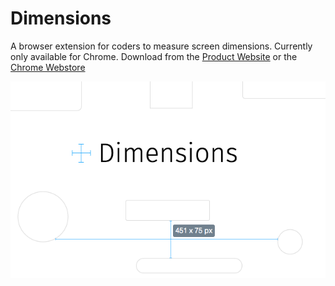 Dimensions
==========

A browser extension for coders to measure screen dimensions.
Currently only available for Chrome.
Download from the [Product Website](http://felixniklas.com/dimensions/) or the [Chrome Webstore](https://chrome.google.com/webstore/detail/dimensions/baocaagndhipibgklemoalmkljaimfdj)

![Dimensions screenshot](/_sources/screenshot.png?raw=true)
